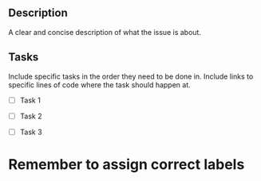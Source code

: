 ## Description
A clear and concise description of what the issue is about.

## Tasks
Include specific tasks in the order they need to be done in. Include links to specific lines of code where the task should happen at.

- [ ] Task 1
- [ ] Task 2
- [ ] Task 3


# Remember to assign correct labels 
